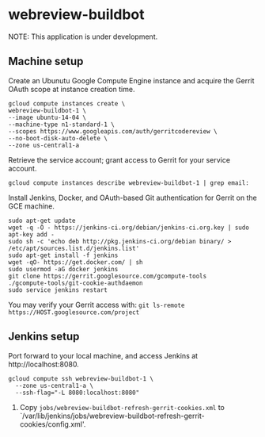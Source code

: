 # webreview-buildbot

NOTE: This application is under development.

## Machine setup

Create an Ubunutu Google Compute Engine instance and acquire the Gerrit OAuth scope at instance creation time.

```
gcloud compute instances create \
webreview-buildbot-1 \
--image ubuntu-14-04 \
--machine-type n1-standard-1 \
--scopes https://www.googleapis.com/auth/gerritcodereview \
--no-boot-disk-auto-delete \
--zone us-central1-a
```

Retrieve the service account; grant access to Gerrit for your service account.

```
gcloud compute instances describe webreview-buildbot-1 | grep email:
````

Install Jenkins, Docker, and OAuth-based Git authentication for Gerrit on the GCE machine.

```
sudo apt-get update
wget -q -O - https://jenkins-ci.org/debian/jenkins-ci.org.key | sudo apt-key add -
sudo sh -c 'echo deb http://pkg.jenkins-ci.org/debian binary/ > /etc/apt/sources.list.d/jenkins.list'
sudo apt-get install -f jenkins
wget -qO- https://get.docker.com/ | sh
sudo usermod -aG docker jenkins
git clone https://gerrit.googlesource.com/gcompute-tools
./gcompute-tools/git-cookie-authdaemon
sudo service jenkins restart
```

You may verify your Gerrit access with: `git ls-remote https://HOST.googlesource.com/project`

## Jenkins setup

Port forward to your local machine, and access Jenkins at http://localhost:8080.

```
gcloud compute ssh webreview-buildbot-1 \
  --zone us-central1-a \
  --ssh-flag="-L 8080:localhost:8080"
```

1. Copy `jobs/webreview-buildbot-refresh-gerrit-cookies.xml` to `/var/lib/jenkins/jobs/webreview-buildbot-refresh-gerrit-cookies/config.xml'.


